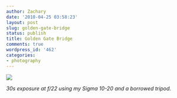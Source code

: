 ```yaml
---
author: Zachary
date: '2010-04-25 03:58:23'
layout: post
slug: golden-gate-bridge
status: publish
title: Golden Gate Bridge
comments: true
wordpress_id: '462'
categories:
- photography
---
```


<a href="http://www.flickr.com/photos/zacharyz/4545104920/"><img class="center" src="http://farm5.static.flickr.com/4044/4545104920_a562628b01_b.jpg"></a>

_30s exposure at f/22 using my Sigma 10-20 and a borrowed tripod_.

